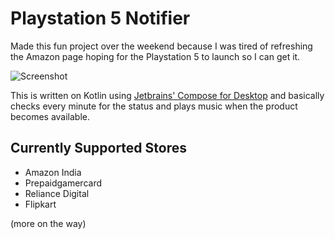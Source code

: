 # Playstation 5 Notifier

Made this fun project over the weekend because I was tired of refreshing the Amazon page hoping for the Playstation 5 to launch so I can get it.

![Screenshot](https://i.imgur.com/Y90Kg3j.png)

This is written on Kotlin using [Jetbrains' Compose for Desktop](https://github.com/JetBrains/compose-jb) and basically checks every minute for the status and plays music when the product becomes available.

## Currently Supported Stores

* Amazon India
* Prepaidgamercard
* Reliance Digital
* Flipkart

(more on the way)
